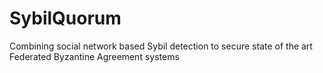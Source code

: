 # SybilQuorum
Combining social network based Sybil detection to secure state of the art Federated Byzantine Agreement systems
